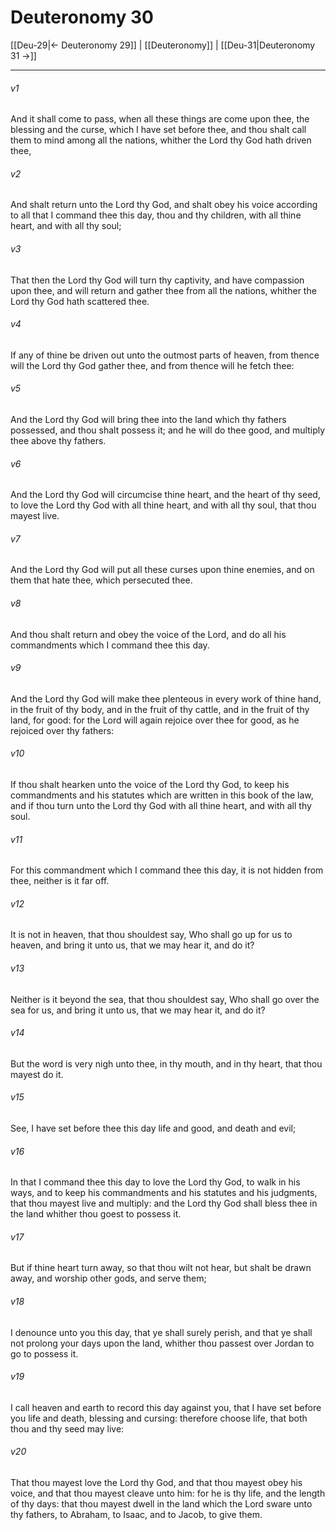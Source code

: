 # Deuteronomy 30

[[Deu-29|← Deuteronomy 29]] | [[Deuteronomy]] | [[Deu-31|Deuteronomy 31 →]]
***

###### v1
And it shall come to pass, when all these things are come upon thee, the blessing and the curse, which I have set before thee, and thou shalt call them to mind among all the nations, whither the Lord thy God hath driven thee,
###### v2
And shalt return unto the Lord thy God, and shalt obey his voice according to all that I command thee this day, thou and thy children, with all thine heart, and with all thy soul;
###### v3
That then the Lord thy God will turn thy captivity, and have compassion upon thee, and will return and gather thee from all the nations, whither the Lord thy God hath scattered thee.
###### v4
If any of thine be driven out unto the outmost parts of heaven, from thence will the Lord thy God gather thee, and from thence will he fetch thee:
###### v5
And the Lord thy God will bring thee into the land which thy fathers possessed, and thou shalt possess it; and he will do thee good, and multiply thee above thy fathers.
###### v6
And the Lord thy God will circumcise thine heart, and the heart of thy seed, to love the Lord thy God with all thine heart, and with all thy soul, that thou mayest live.
###### v7
And the Lord thy God will put all these curses upon thine enemies, and on them that hate thee, which persecuted thee.
###### v8
And thou shalt return and obey the voice of the Lord, and do all his commandments which I command thee this day.
###### v9
And the Lord thy God will make thee plenteous in every work of thine hand, in the fruit of thy body, and in the fruit of thy cattle, and in the fruit of thy land, for good: for the Lord will again rejoice over thee for good, as he rejoiced over thy fathers:
###### v10
If thou shalt hearken unto the voice of the Lord thy God, to keep his commandments and his statutes which are written in this book of the law, and if thou turn unto the Lord thy God with all thine heart, and with all thy soul.
###### v11
For this commandment which I command thee this day, it is not hidden from thee, neither is it far off.
###### v12
It is not in heaven, that thou shouldest say, Who shall go up for us to heaven, and bring it unto us, that we may hear it, and do it?
###### v13
Neither is it beyond the sea, that thou shouldest say, Who shall go over the sea for us, and bring it unto us, that we may hear it, and do it?
###### v14
But the word is very nigh unto thee, in thy mouth, and in thy heart, that thou mayest do it.
###### v15
See, I have set before thee this day life and good, and death and evil;
###### v16
In that I command thee this day to love the Lord thy God, to walk in his ways, and to keep his commandments and his statutes and his judgments, that thou mayest live and multiply: and the Lord thy God shall bless thee in the land whither thou goest to possess it.
###### v17
But if thine heart turn away, so that thou wilt not hear, but shalt be drawn away, and worship other gods, and serve them;
###### v18
I denounce unto you this day, that ye shall surely perish, and that ye shall not prolong your days upon the land, whither thou passest over Jordan to go to possess it.
###### v19
I call heaven and earth to record this day against you, that I have set before you life and death, blessing and cursing: therefore choose life, that both thou and thy seed may live:
###### v20
That thou mayest love the Lord thy God, and that thou mayest obey his voice, and that thou mayest cleave unto him: for he is thy life, and the length of thy days: that thou mayest dwell in the land which the Lord sware unto thy fathers, to Abraham, to Isaac, and to Jacob, to give them. 
